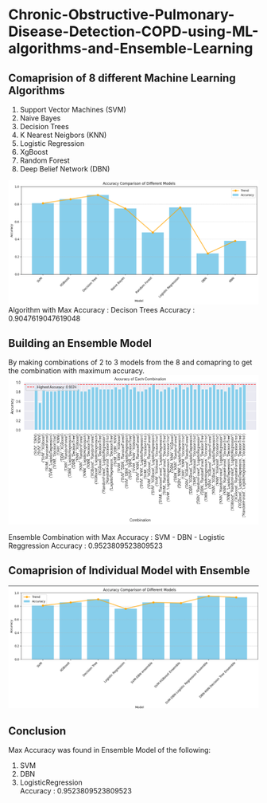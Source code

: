 # Chronic-Obstructive-Pulmonary-Disease-Detection-COPD-using-ML-algorithms-and-Ensemble-Learning
## Comaprision of 8 different Machine Learning Algorithms
 1. Support Vector Machines (SVM)
 2. Naive Bayes
 3. Decision Trees
 4. K Nearest Neigbors (KNN)
 5. Logistic Regression
 6. XgBoost
 7. Random Forest
 8. Deep Belief Network (DBN)

 ![alt text](https://github.com/Ishitaa09/Chronic-Obstructive-Pulmonary-Disease-Detection-COPD-using-ML-algorithms-and-Ensemble-Learning/blob/main/Screenshot%20(161).png)
 Algorithm with Max Accuracy : Decison Trees Accuracy : 0.9047619047619048
## Building an Ensemble Model
By making combinations of 2 to 3 models from the 8 and comapring to get the combination with maximum accuracy.
![alt text](https://github.com/Ishitaa09/Chronic-Obstructive-Pulmonary-Disease-Detection-COPD-using-ML-algorithms-and-Ensemble-Learning/blob/main/output.png)

Ensemble Combination with Max Accuracy : SVM - DBN - Logistic Reggression Accuracy : 0.9523809523809523

## Comaprision of Individual Model with Ensemble
![alt text](https://github.com/Ishitaa09/Chronic-Obstructive-Pulmonary-Disease-Detection-COPD-using-ML-algorithms-and-Ensemble-Learning/blob/main/Screenshot%20(162).png)

## Conclusion
Max Accuracy was found in Ensemble Model of the following:
1. SVM
2. DBN
3. LogisticRegression
<br>Accuracy : 0.9523809523809523
